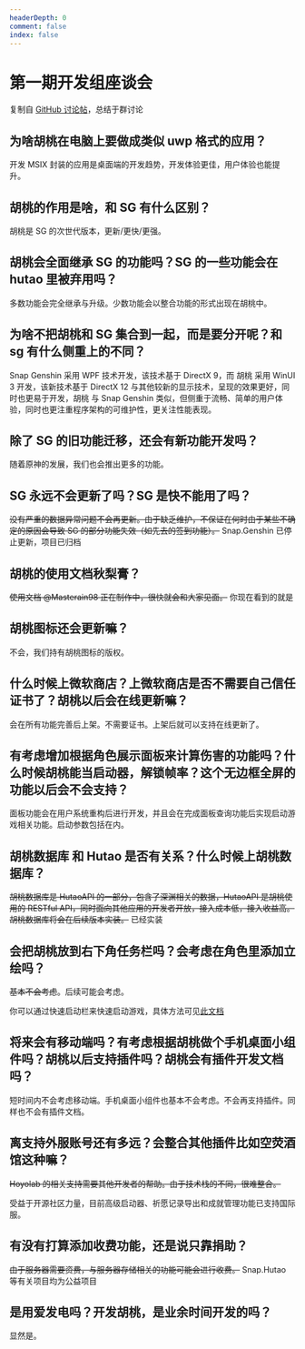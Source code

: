 ```yaml
---
headerDepth: 0
comment: false
index: false
---
```


# 第一期开发组座谈会

复制自 [GitHub 讨论帖](https://github.com/DGP-Studio/Snap.Hutao/discussions/46)，总结于群讨论

## 为啥胡桃在电脑上要做成类似 uwp 格式的应用？

开发 MSIX 封装的应用是桌面端的开发趋势，开发体验更佳，用户体验也能提升。

## 胡桃的作用是啥，和 SG 有什么区别？

胡桃是 SG 的次世代版本，更新/更快/更强。

## 胡桃会全面继承 SG 的功能吗？SG 的一些功能会在 hutao 里被弃用吗？

多数功能会完全继承与升级。少数功能会以整合功能的形式出现在胡桃中。

## 为啥不把胡桃和 SG 集合到一起，而是要分开呢？和 sg 有什么侧重上的不同？

Snap Genshin 采用 WPF 技术开发，该技术基于 DirectX 9，而 胡桃 采用 WinUI 3 开发，该新技术基于 DirectX 12 与其他较新的显示技术，呈现的效果更好，同时也更易于开发，胡桃 与 Snap Genshin 类似，但侧重于流畅、简单的用户体验，同时也更注重程序架构的可维护性，更关注性能表现。

## 除了 SG 的旧功能迁移，还会有新功能开发吗？

随着原神的发展，我们也会推出更多的功能。

## SG 永远不会更新了吗？SG 是快不能用了吗？

~~没有严重的数据异常问题不会再更新。由于缺乏维护，不保证在何时由于某些不确定的原因会导致 SG 的部分功能失效（如先去的签到功能）。~~
Snap.Genshin 已停止更新，项目已归档

## 胡桃的使用文档秋梨膏？

~~使用文档 @Masterain98 正在制作中，很快就会和大家见面。~~ 你现在看到的就是

## 胡桃图标还会更新嘛？

不会，我们持有胡桃图标的版权。

## 什么时候上微软商店？上微软商店是否不需要自己信任证书了？胡桃以后会在线更新嘛？

会在所有功能完善后上架。不需要证书。上架后就可以支持在线更新了。

## 有考虑增加根据角色展示面板来计算伤害的功能吗？什么时候胡桃能当启动器，解锁帧率？这个无边框全屏的功能以后会不会支持？

面板功能会在用户系统重构后进行开发，并且会在完成面板查询功能后实现启动游戏相关功能。启动参数包括在内。

## 胡桃数据库 和 Hutao 是否有关系？什么时候上胡桃数据库？

~~胡桃数据库是 HutaoAPI 的一部分，包含了深渊相关的数据，HutaoAPI 是胡桃使用的 RESTful API，同时面向其他应用的开发者开放，接入成本低，接入收益高。胡桃数据库将会在后续版本实装。~~ 已经实装

## 会把胡桃放到右下角任务栏吗？会考虑在角色里添加立绘吗？

~~基本不会考虑~~。后续可能会考虑。

你可以通过快速启动栏来快速启动游戏，具体方法可见[此文档](/advanced/FAQ.md)

## 将来会有移动端吗？有考虑根据胡桃做个手机桌面小组件吗？胡桃以后支持插件吗？胡桃会有插件开发文档吗？

短时间内不会考虑移动端。手机桌面小组件也基本不会考虑。不会再支持插件。同样也不会有插件文档。

## 离支持外服账号还有多远？会整合其他插件比如空荧酒馆这种嘛？

~~Hoyolab 的相关支持需要其他开发者的帮助。由于技术栈的不同，很难整合。~~

受益于开源社区力量，目前高级启动器、祈愿记录导出和成就管理功能已支持国际服。

## 有没有打算添加收费功能，还是说只靠捐助？

~~由于服务器需要资费，与服务器存储相关的功能可能会进行收费。~~ Snap.Hutao 等有关项目均为公益项目

## 是用爱发电吗？开发胡桃，是业余时间开发的吗？

显然是。
